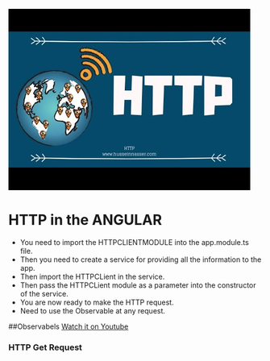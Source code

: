 ![HTTP](https://github.com/S-P-Ks/Angular-HTTP-/blob/main/src/assets/HTTP.jpg)

# HTTP in the ANGULAR

- You need to import the HTTPCLIENTMODULE into the app.module.ts file.
- Then you need to create a service for providing all the information to the app.
- Then import the HTTPCLient in the service.
- Then pass the HTTPCLient module as a parameter into the constructor of the service.
- You are now ready to make the HTTP request.
- Need to use the Observable at any request.

##Observabels
[Watch it on Youtube](https://www.youtube.com/watch?v=Tux1nhBPl_w)

### HTTP Get Request
